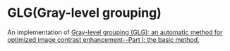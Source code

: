 # GLG(Gray-level grouping)
An implementation of [Gray-level grouping (GLG): an automatic method for optimized image contrast enhancement--Part I: the basic method.](https://www.imaging.utk.edu/publications/papers/2006/229_IEEE_IP1_08_06.pdf)</br>

